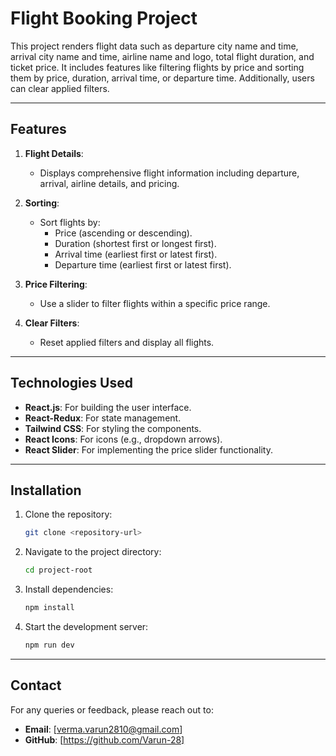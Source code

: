 # Flight Booking Project

This project renders flight data such as departure city name and time, arrival city name and time, airline name and logo, total flight duration, and ticket price. It includes features like filtering flights by price and sorting them by price, duration, arrival time, or departure time. Additionally, users can clear applied filters.

---

## Features

1. **Flight Details**:
   - Displays comprehensive flight information including departure, arrival, airline details, and pricing.

2. **Sorting**:
   - Sort flights by:
     - Price (ascending or descending).
     - Duration (shortest first or longest first).
     - Arrival time (earliest first or latest first).
     - Departure time (earliest first or latest first).

3. **Price Filtering**:
   - Use a slider to filter flights within a specific price range.

4. **Clear Filters**:
   - Reset applied filters and display all flights.

---

## Technologies Used

- **React.js**: For building the user interface.
- **React-Redux**: For state management.
- **Tailwind CSS**: For styling the components.
- **React Icons**: For icons (e.g., dropdown arrows).
- **React Slider**: For implementing the price slider functionality.

---

## Installation

1. Clone the repository:
   ```bash
   git clone <repository-url>
   ```

2. Navigate to the project directory:
   ```bash
   cd project-root
   ```

3. Install dependencies:
   ```bash
   npm install
   ```

4. Start the development server:
   ```bash
   npm run dev
   ```

---

## Contact

For any queries or feedback, please reach out to:
- **Email**: [verma.varun2810@gmail.com]
- **GitHub**: [https://github.com/Varun-28]

